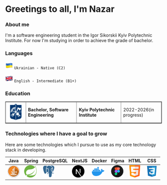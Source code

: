 # Greetings to all, I'm Nazar

### About me
I'm a software engineering student in the Igor Sikorskii Kyiv Polytechnic Institute. For now I'm studying in order to achieve the grade of bachelor.

### Languages
<img src="./ua-flag.png" alt="Logo" width="25"> `Ukrainian - Native (C2)`

<img src="./uk-flag.png" alt="Logo" width="25"> `English - Intermediate (B1+)`

### Education

<table border="1">
  <tr>
    <td><img src="kpi-logo.png" alt="KPI Logo" width="100"></td>
    <td><strong>Bachelor, Software Engineering</strong></td>
    <td><strong>Kyiv Polytechnic Institute</strong></td>
    <td>2022-2026(in progress)</td>
  </tr>
</table>


### Technologies where I have a goal to grow
Here are some technologies which I pursue to use as my core technology stack in developing.

| Java                                      | Spring                                  | PostgreSQL                             | NextJS                                  | Docker                                  | Figma                                      | HTML                                      | CSS                                      |
|-------------------------------------------|----------------------------------------|----------------------------------------|-----------------------------------------|-----------------------------------------|-------------------------------------------|-------------------------------------------|-------------------------------------------|
| <img src="./java-icon.png" alt="Java" width="40" /> | <img src="./spring-icon.png" alt="Spring" width="40" /> | <img src="./postgre-sql-icon.png" alt="PostgreSQL" width="40" /> | <img src="./next-js-icon.png" alt="NextJS" width="40" /> | <img src="./docker-icon.png" alt="Docker" width="40" /> | <img src="./figma-icon.png" alt="Figma" width="40" /> | <img src="./html-icon.png" alt="HTML" width="40" /> | <img src="./css-icon.png" alt="CSS" width="40" /> |
